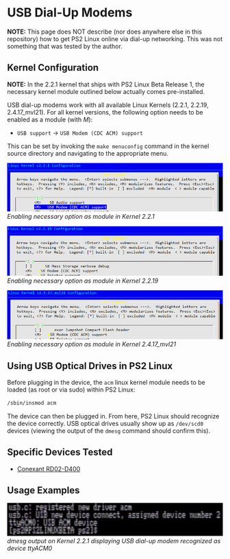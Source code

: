 # USB Dial-Up Modems

**NOTE:** This page does NOT describe (nor does anywhere else in this repository) how to get PS2 Linux online via dial-up networking. This was not something that was tested by the author.

## Kernel Configuration

**NOTE:** In the 2.2.1 kernel that ships with PS2 Linux Beta Release 1, the necessary kernel module outlined below actually comes pre-installed.

USB dial-up modems work with all available Linux Kernels (2.2.1, 2.2.19, 2.4.17_mvl21). For all kernel versions, the following option needs to be enabled as a module (with *M*):
* ```USB support``` -> ```USB Modem (CDC ACM) support```

This can be set by invoking the ```make menuconfig``` command in the kernel source directory and navigating to the appropriate menu.

![](2.2.1_acm.png?raw=true)  
*Enabling necessary option as module in Kernel 2.2.1*

![](2.2.19_acm.png?raw=true)  
*Enabling necessary option as module in Kernel 2.2.19*

![](2.4.17_acm.png?raw=true)  
*Enabling necessary option as module in Kernel 2.4.17_mvl21*

## Using USB Optical Drives in PS2 Linux

Before plugging in the device, the ```acm``` linux kernel module needs to be loaded (as root or via sudo) within PS2 Linux:  
```bash
/sbin/insmod acm
```

The device can then be plugged in. From here, PS2 Linux should recognize the device correctly. USB optical drives usually show up as ```/dev/scd0``` devices (viewing the output of the ```dmesg``` command should confirm this).

## Specific Devices Tested

* [Conexant RD02-D400](https://www.amazon.com/Conexant-RD02-D400-External-Modem-NW147/dp/B006P3IWV0)

## Usage Examples

![](USB_modem_dmesg_2.2.1.png?raw=true)  
*dmesg output on Kernel 2.2.1 displaying USB dial-up modem recognized as device ttyACM0*

